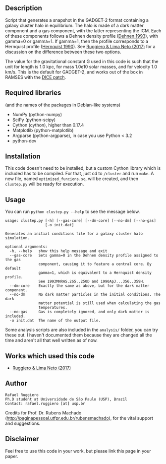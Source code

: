 ## Description

Script that generates a snapshot in the GADGET-2 format containing a galaxy cluster
halo in equilibrium. The halo is made of a dark matter component and a gas component,
with the latter representing the ICM. Each of these components follows a Dehnen
density profile ([Dehnen 1993](http://adsabs.harvard.edu/abs/1993MNRAS.265..250D)),
with gamma=0 or gamma=1. If gamma=1, then the profile corresponds to a Hernquist
profile ([Hernquist 1990](http://adsabs.harvard.edu/abs/1990ApJ...356..359H)).
See [Ruggiero & Lima Neto (2017)](http://adsabs.harvard.edu/cgi-bin/bib_query?arXiv:1703.08550)
for a discussion on the difference between these two options.

The value for the gravitational constant G used in this code is such that
the unit for length is 1.0 kpc, for mass 1.0e10 solar masses, and for
velocity 1.0 km/s. This is the default for GADGET-2, and works out of the
box in RAMSES with the [DICE patch](https://bitbucket.org/vperret/dice/wiki/RAMSES%20simulation).


## Required libraries
(and the names of the packages in Debian-like systems)
 
* NumPy (python-numpy)
* SciPy (python-scipy)
* Cython (cython), higher than 0.17.4
* Matplotlib (python-matplotlib)
* Argparse (python-argparse), in case you use Python < 3.2
* python-dev


## Installation

This code doesn't need to be installed, but a custom Cython
library which is included has to be compiled. For that, just cd to
`/cluster` and run `make`. A new file, named `optimized_funcions.so`,
will be created, and then `clustep.py` will be ready for execution.


## Usage

You can run `python clustep.py --help` to see the message below. 

    usage: clustep.py [-h] [--gas-core] [--dm-core] [--no-dm] [--no-gas]
                      [-o init.dat]
    
    Generates an initial conditions file for a galaxy cluster halo simulation.
    
    optional arguments:
      -h, --help   show this help message and exit
      --gas-core   Sets gamma=0 in the Dehnen density profile assigned to the gas
                   component, causing it to feature a central core. By default
                   gamma=1, which is equivalent to a Hernquist density profile.
                   See 1993MNRAS.265..250D and 1990ApJ...356..359H.
      --dm-core    Exactly the same as above, but for the dark matter component.
      --no-dm      No dark matter particles in the initial conditions. The dark
                   matter potential is still used when calculating the gas
                   temperatures.
      --no-gas     Gas is completely ignored, and only dark matter is included.
      -o init.dat  The name of the output file.


Some analysis scripts are also included in the `analysis/` folder, you can try
these out. I haven't documented them because they are changed all the time and
aren't all that well written as of now.


## Works which used this code

* [Ruggiero & Lima Neto (2017)](http://adsabs.harvard.edu/cgi-bin/bib_query?arXiv:1703.08550)


## Author

    Rafael Ruggiero
    Ph.D student at Universidade de São Paulo (USP), Brazil
    Contact: rafael.ruggiero [at] usp.br

Credits for Prof. Dr. Rubens Machado (http://paginapessoal.utfpr.edu.br/rubensmachado),
for the vital support and suggestions.

## Disclaimer

Feel free to use this code in your work, but please link this page
in your paper.
